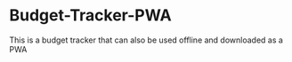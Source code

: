 # Budget-Tracker-PWA
This is a budget tracker that can also be used offline and downloaded as a PWA
